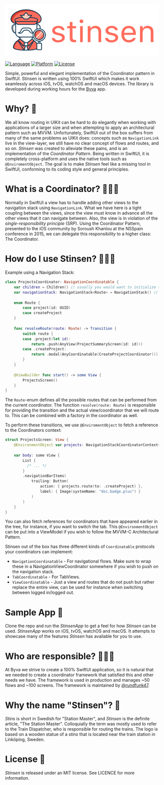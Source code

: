 <p align="center">
  <img src="./Images/wordmark.svg" alt="Stinsen">
</p>

[![Language](https://img.shields.io/static/v1.svg?label=language&message=Swift%205&color=FA7343&logo=swift&style=flat-square)](https://swift.org)
[![Platform](https://img.shields.io/static/v1.svg?label=platforms&message=iOS,%20tvOS,%20watchOS%20and%20macOS&logo=apple&style=flat-square)](https://apple.com)
[![License](https://img.shields.io/cocoapods/l/Crossroad.svg?style=flat-square)](https://github.com/rundfunk47/stinsen/blob/main/LICENSE)

Simple, powerful and elegant implementation of the Coordinator pattern in SwiftUI. Stinsen is written using 100% SwiftUI which makes it work seamlessly across iOS, tvOS, watchOS and macOS devices. The library is developed during working hours for the [Byva](https://www.byva.se) app.

# Why? 🤔

We all know routing in UIKit can be hard to do elegantly when working with applications of a larger size and when attempting to apply an architectural pattern such as MVVM. Unfortunately, SwiftUI out of the box suffers from many of the same problems as UIKit does: concepts such as `NavigationLink` live in the view-layer, we still have no clear concept of flows and routes, and so on. _Stinsen_ was created to alleviate these pains, and is an implementation of the _Coordinator Pattern_. Being written in SwiftUI, it is completely cross-platform and uses the native tools such as `@EnviromentObject`. The goal is to make _Stinsen_ feel like a missing tool in SwiftUI, conforming to its coding style and general principles.

# What is a Coordinator? 🤷🏽‍♂️ 

Normally in SwiftUI a view has to handle adding other views to the navigation stack using `NavigationLink`. What we have here is a tight coupling between the views, since the view must know in advance all the other views that it can navigate between. Also, the view is in violation of the _single-responsibility principle_ (SRP). Using the Coordinator Pattern, presented to the iOS community by Soroush Khanlou at the NSSpain conference in 2015, we can delegate this responsibility to a higher class: The Coordinator.

# How do I use Stinsen?  🧑🏼‍🏫  

Example using a Navigation Stack:

```swift
class ProjectsCoordinator: NavigationCoordinatable {
    var children = Children() // usually you would want to initialize this without any active children
    var navigationStack: NavigationStack<Route> = NavigationStack() // same as above, start with an empty stack

    enum Route {
        case project(id: UUID)
        case createProject
    }
    
    func resolveRoute(route: Route) -> Transition {
        switch route {
        case .project(let id):
            return .push(AnyView(ProjectSummaryScreen(id: id)))
        case .createProject:
            return .modal(AnyCoordinatable(CreateProjectCoordinator()))
        }
    }
    
    @ViewBuilder func start() -> some View {
        ProjectsScreen()
    }
}
```

The `Route`-enum defines all the possible routes that can be performed from the current coordinator. The function `resolve(route: Route)` is responsible for providing the transition and the actual view/coordinator that we will route to. This can be combined with a factory in the coordinator as well.

To perform these transitions, we use `@EnviromentObject` to fetch a reference to the Coordinators context:

```swift
struct ProjectsScreen: View {
    @EnvironmentObject var projects: NavigationStackCoordinatorContext<ProjectsCoordinator>
    
    var body: some View {
        List {
          /* ... */
        }
        .navigationBarItems(
            trailing: Button(
                action: { projects.route(to: .createProject) },
                label: { Image(systemName: "doc.badge.plus") }
            )
        )
    }
}
```

You can also fetch references for coordinators that have appeared earlier in the tree, for instance, if you want to switch the tab. This `@EnvironmentObject` can be put into a ViewModel if you wish to follow the MVVM-C Architectural Pattern. 

Stinsen out of the box has three different kinds of `Coordinatable` protocols your coordinators can implement: 

* `NavigationCoordinatable` - For navigational flows. Make sure to wrap these in a NavigationViewCoordinator somewhere if you wish to push on the navigation stack.
* `TabCoordinatable` - For TabViews.
* `ViewCoordinatable` - Just a view and routes that do not push but rather replace the entire view, can be used for instance when switching between logged in/logged out.

# Sample App 📱



Clone the repo and run the _StinsenApp_ to get a feel for how _Stinsen_ can be used. _StinsenApp_ works on iOS, tvOS, watchOS and macOS. It attempts to showcase many of the features _Stinsen_ has available for you to use.


# Who are responsible? 🙋🏽‍♀️

At Byva we strive to create a 100% SwiftUI application, so it is natural that we needed to create a coordinator framework that satisfied this and other needs we have. The framework is used in production and manages ~50 flows and ~100 screens. The framework is maintained by [@rundfunk47](https://github.com/rundfunk47/).

# Why the name "Stinsen"? 🚂 

_Stins_ is short in Swedish for "Station Master", and _Stinsen_ is the definite article, "The Station Master". Colloquially the term was mostly used to refer to the Train Dispatcher, who is responsible for routing the trains. The logo is based on a wooden statue of a _stins_ that is located near the train station in Linköping, Sweden.

# License 📃

_Stinsen_ is released under an MIT license. See LICENCE for more information.
